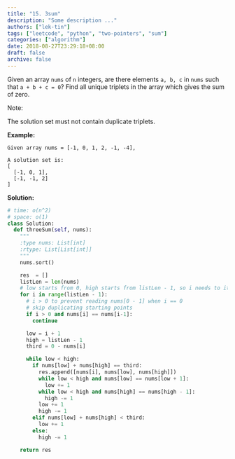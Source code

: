 ```yaml
---
title: "15. 3sum"
description: "Some description ..."
authors: ["lek-tin"]
tags: ["leetcode", "python", "two-pointers", "sum"]
categories: ["algorithm"]
date: 2018-08-27T23:29:18+08:00
draft: false
archive: false
---
```

Given an array `nums` of `n` integers, are there elements `a, b, c` in `nums` such that `a + b + c = 0`? Find all unique triplets in the array which gives the sum of zero.

Note:

The solution set must not contain duplicate triplets.

**Example:**
```
Given array nums = [-1, 0, 1, 2, -1, -4],

A solution set is:
[
  [-1, 0, 1],
  [-1, -1, 2]
]
```
**Solution:**
```python
# time: o(n^2)
# space: o(1)
class Solution:
  def threeSum(self, nums):
    """
    :type nums: List[int]
    :rtype: List[List[int]]
    """
    nums.sort()

    res  = []
    listLen = len(nums)
    # low starts from 0, high starts from listLen - 1, so i needs to iterate between 1~(listLen-2)
    for i in range(listLen - 1):
      # i > 0 to prevent reading nums[0 - 1] when i == 0
      # skip duplicating starting points
      if i > 0 and nums[i] == nums[i-1]:
        continue

      low = i + 1
      high = listLen - 1
      third = 0 - nums[i]

      while low < high:
        if nums[low] + nums[high] == third:
          res.append([nums[i], nums[low], nums[high]])
          while low < high and nums[low] == nums[low + 1]:
            low += 1
          while low < high and nums[high] == nums[high - 1]:
            high -= 1
          low += 1
          high -= 1
        elif nums[low] + nums[high] < third:
          low += 1
        else:
          high -= 1

    return res
```